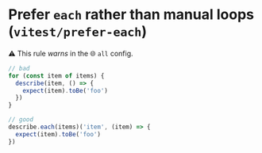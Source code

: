 # Prefer `each` rather than manual loops (`vitest/prefer-each`)

⚠️ This rule _warns_ in the 🌐 `all` config.

<!-- end auto-generated rule header -->

```js
// bad
for (const item of items) {
  describe(item, () => {
	expect(item).toBe('foo')
  })
}

// good
describe.each(items)('item', (item) => {
  expect(item).toBe('foo')
})
```